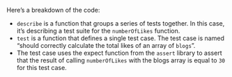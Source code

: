 Here’s a breakdown of the code:

- `describe` is a function that groups a series of tests together. In this case, it’s describing a test suite for the  `numberOfLikes` function.
- `test` is a function that defines a single test case. The test case is named “should correctly calculate the total likes of an array of `blogs`”.
- The test case uses the expect function from the `assert` library to assert that the result of calling `numberOfLikes` with the blogs array is equal to `30` for this test case.
